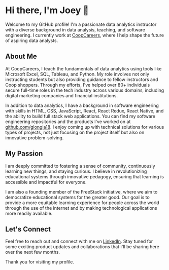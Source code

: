 # Hi there, I'm Joey 👋

Welcome to my GitHub profile! I'm a passionate data analytics instructor with a diverse background in data analysis, teaching, and software engineering. I currently work at [CoopCareers](https://coopcareers.org), where I help shape the future of aspiring data analysts.

## About Me

At CoopCareers, I teach the fundamentals of data analytics using tools like Microsoft Excel, SQL, Tableau, and Python. My role involves not only instructing students but also providing guidance to fellow instructors and Coop shoppers. Through my efforts, I've helped over 80+ individuals secure full-time roles in the tech industry across various domains, including digital marketing companies and financial institutions.

In addition to data analytics, I have a background in software engineering with skills in HTML, CSS, JavaScript, React, React Redux, React Native, and the ability to build full stack web applications. You can find my software engineering repositories and the products I've worked on at [github.com/glongia18](https://github.com/glongia18). I enjoy coming up with technical solutions for various types of projects, not just focusing on the project itself but also on innovative problem-solving.

## My Passion

I am deeply committed to fostering a sense of community, continuously learning new things, and staying curious. I believe in revolutionizing educational systems through innovative pedagogy, ensuring that learning is accessible and impactful for everyone.

I am also a founding member of the FreeStack initiative, where we aim to democratize educational systems for the greater good. Our goal is to provide a more equitable learning experience for people across the world through the use of the internet and by making technological applications more readily available.

## Let's Connect

Feel free to reach out and connect with me on [LinkedIn](https://linkedin.com/in/joey-longia). Stay tuned for some exciting product updates and collaborations that I'll be sharing here over the next few months.

Thank you for visiting my profile.
